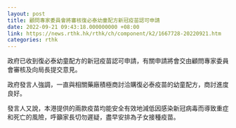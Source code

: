 ```yaml
---
layout: post
title: 顧問專家委員會將審核復必泰幼童配方新冠疫苗認可申請
date: 2022-09-21 09:43:18.000000000 +08:00
link: https://news.rthk.hk/rthk/ch/component/k2/1667728-20220921.htm
categories: rthk
---
```


政府已收到復必泰幼童配方的新冠疫苗認可申請，有關申請將會交由顧問專家委員會審核及向局長提交意見。

政府發言人強調，一直與相關藥廠積極商討洽購復必泰疫苗的幼童配方，商討進度良好。

發言人又說，本港提供的兩款疫苗均能安全有效地減低因感染新冠病毒而導致重症和死亡的風險，呼籲家長切勿遲疑，盡早安排為子女接種疫苗。
